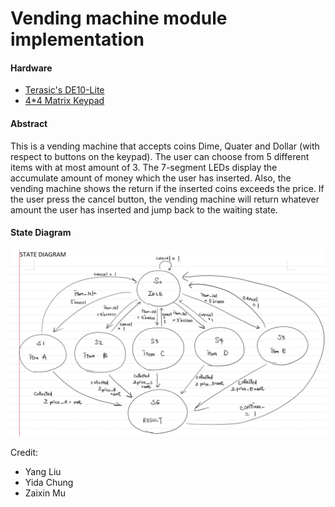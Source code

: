 # Vending machine module implementation

#### Hardware
- [Terasic's DE10-Lite](https://www.terasic.com.tw/cgi-bin/page/archive.pl?Language=English&No=1021)
- [4\*4 Matrix Keypad](https://learn.parallax.com/tutorials/language/propeller-c/propeller-c-simple-devices/read-4x4-matrix-keypad)

#### Abstract
This is a vending machine that accepts coins Dime, Quater and Dollar (with respect to buttons on the keypad). The user can choose from 5 different items with at most amount of 3. The 7-segment LEDs display the accumulate amount of money which the user has inserted. Also, the vending machine shows the return if the inserted coins exceeds the price. If the user press the cancel button, the vending machine will return whatever amount the user has inserted and jump back to the waiting state.

#### State Diagram
![state_diagram](https://github.com/letitbe0201/mini-vending-machine/blob/master/PROJ_VERSION/Document/state_diagram.jpg)

Credit:
- Yang Liu
- Yida Chung
- Zaixin Mu